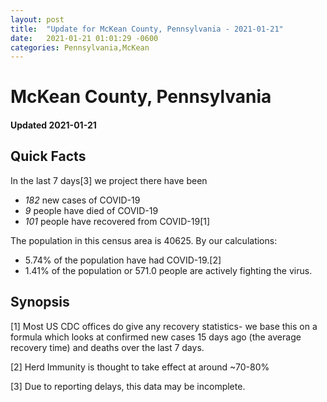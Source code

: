 ```yaml
---
layout: post
title:  "Update for McKean County, Pennsylvania - 2021-01-21"
date:   2021-01-21 01:01:29 -0600
categories: Pennsylvania,McKean
---
```


# McKean County, Pennsylvania
#### Updated 2021-01-21

## Quick Facts

In the last 7 days[3] we project there have been
- *182* new cases of COVID-19
- *9* people have died of COVID-19
- *101* people have recovered from COVID-19[1]

The population in this census area is 40625. By our calculations:
- 5.74% of the population have had COVID-19.[2]
- 1.41% of the population or 571.0 people are actively fighting the virus.

## Synopsis




[1] Most US CDC offices do give any recovery statistics- we base this on a formula which looks at confirmed new cases
15 days ago (the average recovery time) and deaths over the last 7 days.

[2] Herd Immunity is thought to take effect at around ~70-80%

[3] Due to reporting delays, this data may be incomplete.
 
    